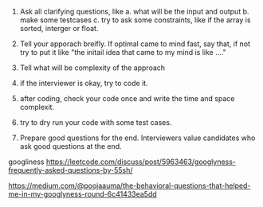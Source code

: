 1. Ask all clarifying questions, like
	a. what will be the input and output
	b. make some testcases
	c. try to ask some constraints, like if the array is sorted, interger or float.


2. Tell your apporach breifly. If optimal came to mind fast, say that, if not try to put it like
 "the initail idea that came to my mind is like ...."


3. Tell what will be complexity of the approach

4. if the interviewer is okay, try to code it. 

5. after coding, check your code once and write the time and space complexit.

6. try to dry run your code with some test cases. 

7. Prepare good questions for the end. Interviewers value candidates who ask good questions at the end.



googliness
https://leetcode.com/discuss/post/5963463/googlyness-frequently-asked-questions-by-55sh/

https://medium.com/@poojaauma/the-behavioral-questions-that-helped-me-in-my-googlyness-round-6c41433ea5dd
